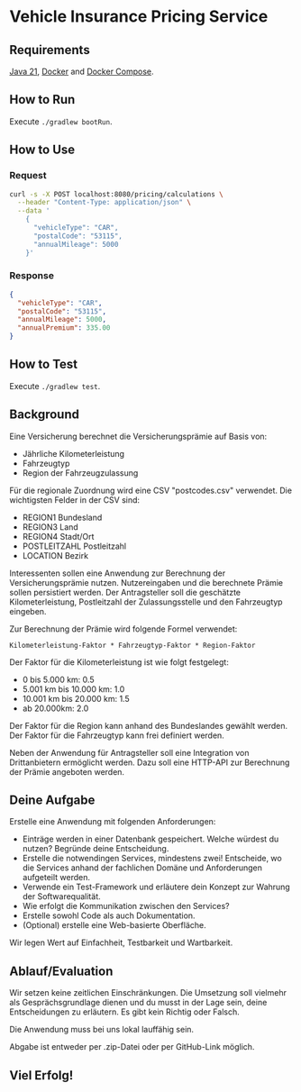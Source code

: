 # Vehicle Insurance Pricing Service

## Requirements

[Java 21](https://www.oracle.com/de/java/technologies/downloads/),
[Docker](https://docs.docker.com/get-docker/) and
[Docker Compose](https://docs.docker.com/compose/install/).

## How to Run

Execute `./gradlew bootRun`.

## How to Use

### Request

```bash
curl -s -X POST localhost:8080/pricing/calculations \
  --header "Content-Type: application/json" \
  --data '
    { 
      "vehicleType": "CAR",
      "postalCode": "53115",
      "annualMileage": 5000
    }'
```

### Response

```json
{
  "vehicleType": "CAR",
  "postalCode": "53115",
  "annualMileage": 5000,
  "annualPremium": 335.00
}
```

## How to Test

Execute `./gradlew test`.

## Background

Eine Versicherung berechnet die Versicherungsprämie auf Basis von:

- Jährliche Kilometerleistung
- Fahrzeugtyp
- Region der Fahrzeugzulassung

Für die regionale Zuordnung wird eine CSV "postcodes.csv" verwendet. Die wichtigsten Felder in der CSV sind:

- REGION1 Bundesland
- REGION3 Land
- REGION4 Stadt/Ort
- POSTLEITZAHL Postleitzahl
- LOCATION Bezirk

Interessenten sollen eine Anwendung zur Berechnung der Versicherungsprämie nutzen. Nutzereingaben und die berechnete
Prämie sollen persistiert werden.
Der Antragsteller soll die geschätzte Kilometerleistung, Postleitzahl der Zulassungsstelle und den Fahrzeugtyp eingeben.

Zur Berechnung der Prämie wird folgende Formel verwendet:

    Kilometerleistung-Faktor * Fahrzeugtyp-Faktor * Region-Faktor

Der Faktor für die Kilometerleistung ist wie folgt festgelegt:

- 0 bis 5.000 km: 0.5
- 5.001 km bis 10.000 km: 1.0
- 10.001 km bis 20.000 km: 1.5
- ab 20.000km: 2.0

Der Faktor für die Region kann anhand des Bundeslandes gewählt werden. Der Faktor für die Fahrzeugtyp kann frei
definiert werden.

Neben der Anwendung für Antragsteller soll eine Integration von Drittanbietern ermöglicht werden.
Dazu soll eine HTTP-API zur Berechnung der Prämie angeboten werden.

## Deine Aufgabe

Erstelle eine Anwendung mit folgenden Anforderungen:

- Einträge werden in einer Datenbank gespeichert. Welche würdest du nutzen? Begründe deine Entscheidung.
- Erstelle die notwendingen Services, mindestens zwei! Entscheide, wo die Services anhand der fachlichen Domäne und
  Anforderungen aufgeteilt werden.
- Verwende ein Test-Framework und erläutere dein Konzept zur Wahrung der Softwarequalität.
- Wie erfolgt die Kommunikation zwischen den Services?
- Erstelle sowohl Code als auch Dokumentation.
- (Optional) erstelle eine Web-basierte Oberfläche.

Wir legen Wert auf Einfachheit, Testbarkeit und Wartbarkeit.

## Ablauf/Evaluation

Wir setzen keine zeitlichen Einschränkungen. Die Umsetzung soll vielmehr als Gesprächsgrundlage dienen und du musst in
der Lage sein, deine Entscheidungen zu erläutern.
Es gibt kein Richtig oder Falsch.

Die Anwendung muss bei uns lokal lauffähig sein.

Abgabe ist entweder per .zip-Datei oder per GitHub-Link möglich.

## Viel Erfolg!
